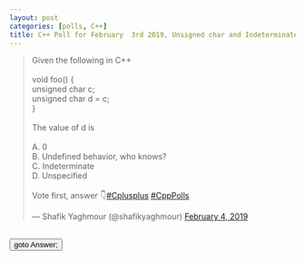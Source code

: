 ```yaml
---
layout: post 
categories: [polls, C++]
title: C++ Poll for February  3rd 2019, Unsigned char and Indeterminate Values 
---
```


<blockquote class="twitter-tweet" data-partner="tweetdeck"><p lang="en" dir="ltr">Given the following in C++<br><br>void foo() {<br>  unsigned char c;<br>  unsigned char d = c;<br>}<br><br>The value of d is<br><br>A. 0<br>B. Undefined behavior, who knows?<br>C. Indeterminate<br>D. Unspecified<br><br>Vote first, answer 👇<a href="https://twitter.com/hashtag/Cplusplus?src=hash&amp;ref_src=twsrc%5Etfw">#Cplusplus</a> <a href="https://twitter.com/hashtag/CppPolls?src=hash&amp;ref_src=twsrc%5Etfw">#CppPolls</a></p>&mdash; Shafik Yaghmour (@shafikyaghmour) <a href="https://twitter.com/shafikyaghmour/status/1092314014544064512?ref_src=twsrc%5Etfw">February 4, 2019</a></blockquote>
<script async src="https://platform.twitter.com/widgets.js" charset="utf-8"></script>


<BR>
<input type="button" onclick="location.href='{% link _posts/2019-02-03-unsigned_char_and_indeterminate_values_answer.md %}'" value="goto Answer;"/>
<BR>
